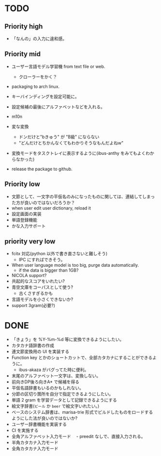 # TODO

## Priority high

- 「なんの」の入力に違和感。

## Priority mid

- ユーザー言語モデル学習機 from text file or web.
  - クローラーをかく？
- packaging to arch linux.
- キーバインディングを設定可能に。
- 設定候補の最後にアルファベットなどを入れる。
- m10n

- 変な変換
  - ドンだけと"bきゅう" が "B級" にならない
  - "どんだけとちかんなくてもわかりそうなもんだよねw"

- 変換モードをタスクトレイに表示するように(ibus-anthy をみてもよくわからなかった)
- release the package to github.

## Priority low

- 文節として、一文字の平仮名のみになったものに関しては、連結してしまった方が良いのではないだろうか？
- when user edit user dictionary, reload it
- 設定画面の実装
- 単語登録機能
- かな入力サポート

## priority very low

- fcitx 対応(python 以外で書き直さないと難しそう)
  - IPC にすればできそう。
- When user language model is too big, purge data automatically.
  - if the data is bigger than 1GB?
- NICOLA support?
- 共起的なスコアをいれたい?
- 青空文庫をコーパスとして使う?
  - 古くさすぎるかも
- 言語モデルを小さくできないか?
- support 3gram(必要?)

# DONE

- 「きょう」を %Y-%m-%d 等に変換できるようにしたい。
- カタカナ語辞書の作成
- 連文節変換用の UI を実装する
- Function key とかのショートカットで、全部カタカナにすることができるように。
  - ibus-akaza がバグってた時に便利。
- 末尾のアルファベット一文字は、変換しない。
- 前向きDP後ろ向きA* で候補を得る
- 平仮名語辞書もいるのかもしれない。
- 分節の区切り箇所を自分で指定できるようにしたい。
- 単語 2 gram を学習データとして記録できるようにする
- 絵文字辞書(`ビール` か `beer` で絵文字いれたい。)
- ベースのシステム辞書は、marisa-trie 形式でビルドしたものをロードするようにした法が良いのではないか?
- ユーザー辞書機能を実装する
- CI を実施する
- 全角アルファベット入力モード
　- preedit なしで、直接入力される。
- 半角カタカナ入力モード
- 全角カタカナ入力モード
